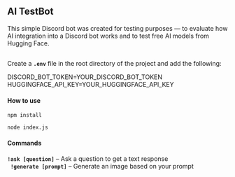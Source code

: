 ## AI TestBot

This simple Discord bot was created for testing purposes — to evaluate how AI integration into a Discord bot works and to test free AI models from Hugging Face.

##

Create a **`.env`** file in the root directory of the project and add the following:

DISCORD_BOT_TOKEN=YOUR_DISCORD_BOT_TOKEN
HUGGINGFACE_API_KEY=YOUR_HUGGINGFACE_API_KEY

#### How to use
```
npm install
```

```
node index.js
```

#### Commands
 **`!ask [question]`** – Ask a question to get a text response   
**` !generate [prompt]`** – Generate an image based on your prompt